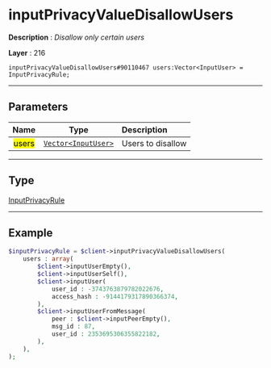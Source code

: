 # inputPrivacyValueDisallowUsers

**Description** : *Disallow only certain users*

**Layer** : 216

```tl
inputPrivacyValueDisallowUsers#90110467 users:Vector<InputUser> = InputPrivacyRule;
```

---

## Parameters

| Name | Type | Description |
| :---: | :---: | :--- |
| <mark>users</mark> | [`Vector<InputUser>`](type/InputUser) | Users to disallow |

---

## Type

[InputPrivacyRule](type/InputPrivacyRule)

---

## Example

```php
$inputPrivacyRule = $client->inputPrivacyValueDisallowUsers(
	users : array(
		$client->inputUserEmpty(),
		$client->inputUserSelf(),
		$client->inputUser(
			user_id : -3743763879782022676,
			access_hash : -9144179317890366374,
		),
		$client->inputUserFromMessage(
			peer : $client->inputPeerEmpty(),
			msg_id : 87,
			user_id : 2353695306355822182,
		),
	),
);
```